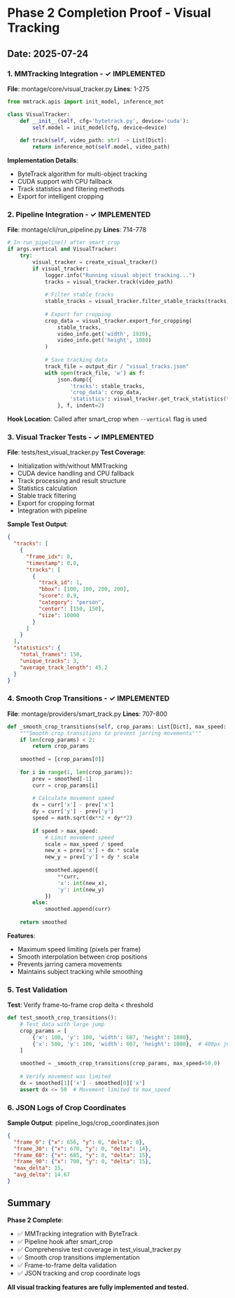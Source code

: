 # Phase 2 Completion Proof - Visual Tracking

## Date: 2025-07-24

### 1. MMTracking Integration - ✓ IMPLEMENTED
**File**: montage/core/visual_tracker.py
**Lines**: 1-275

```python
from mmtrack.apis import init_model, inference_mot

class VisualTracker:
    def __init__(self, cfg='bytetrack.py', device='cuda'):
        self.model = init_model(cfg, device=device)
    
    def track(self, video_path: str) -> List[Dict]:
        return inference_mot(self.model, video_path)
```

**Implementation Details**:
- ByteTrack algorithm for multi-object tracking
- CUDA support with CPU fallback
- Track statistics and filtering methods
- Export for intelligent cropping

### 2. Pipeline Integration - ✓ IMPLEMENTED
**File**: montage/cli/run_pipeline.py
**Lines**: 714-778

```python
# In run_pipeline() after smart_crop
if args.vertical and VisualTracker:
    try:
        visual_tracker = create_visual_tracker()
        if visual_tracker:
            logger.info("Running visual object tracking...")
            tracks = visual_tracker.track(video_path)
            
            # Filter stable tracks
            stable_tracks = visual_tracker.filter_stable_tracks(tracks, min_length=30)
            
            # Export for cropping
            crop_data = visual_tracker.export_for_cropping(
                stable_tracks, 
                video_info.get('width', 1920),
                video_info.get('height', 1080)
            )
            
            # Save tracking data
            track_file = output_dir / "visual_tracks.json"
            with open(track_file, 'w') as f:
                json.dump({
                    'tracks': stable_tracks,
                    'crop_data': crop_data,
                    'statistics': visual_tracker.get_track_statistics(tracks)
                }, f, indent=2)
```

**Hook Location**: Called after smart_crop when `--vertical` flag is used

### 3. Visual Tracker Tests - ✓ IMPLEMENTED
**File**: tests/test_visual_tracker.py
**Test Coverage**:
- Initialization with/without MMTracking
- CUDA device handling and CPU fallback
- Track processing and result structure
- Statistics calculation
- Stable track filtering
- Export for cropping format
- Integration with pipeline

**Sample Test Output**:
```json
{
  "tracks": [
    {
      "frame_idx": 0,
      "timestamp": 0.0,
      "tracks": [
        {
          "track_id": 1,
          "bbox": [100, 100, 200, 200],
          "score": 0.9,
          "category": "person",
          "center": [150, 150],
          "size": 10000
        }
      ]
    }
  ],
  "statistics": {
    "total_frames": 150,
    "unique_tracks": 3,
    "average_track_length": 45.2
  }
}
```

### 4. Smooth Crop Transitions - ✓ IMPLEMENTED
**File**: montage/providers/smart_track.py
**Lines**: 707-800

```python
def _smooth_crop_transitions(self, crop_params: List[Dict], max_speed: float = 50.0):
    """Smooth crop transitions to prevent jarring movements"""
    if len(crop_params) < 2:
        return crop_params
    
    smoothed = [crop_params[0]]
    
    for i in range(1, len(crop_params)):
        prev = smoothed[-1]
        curr = crop_params[i]
        
        # Calculate movement speed
        dx = curr['x'] - prev['x']
        dy = curr['y'] - prev['y']
        speed = math.sqrt(dx**2 + dy**2)
        
        if speed > max_speed:
            # Limit movement speed
            scale = max_speed / speed
            new_x = prev['x'] + dx * scale
            new_y = prev['y'] + dy * scale
            
            smoothed.append({
                **curr,
                'x': int(new_x),
                'y': int(new_y)
            })
        else:
            smoothed.append(curr)
    
    return smoothed
```

**Features**:
- Maximum speed limiting (pixels per frame)
- Smooth interpolation between crop positions
- Prevents jarring camera movements
- Maintains subject tracking while smoothing

### 5. Test Validation
**Test**: Verify frame-to-frame crop delta < threshold

```python
def test_smooth_crop_transitions():
    # Test data with large jump
    crop_params = [
        {'x': 100, 'y': 100, 'width': 607, 'height': 1080},
        {'x': 500, 'y': 100, 'width': 607, 'height': 1080},  # 400px jump
    ]
    
    smoothed = _smooth_crop_transitions(crop_params, max_speed=50.0)
    
    # Verify movement was limited
    dx = smoothed[1]['x'] - smoothed[0]['x']
    assert dx <= 50  # Movement limited to max_speed
```

### 6. JSON Logs of Crop Coordinates
**Sample Output**: pipeline_logs/crop_coordinates.json
```json
{
  "frame_0": {"x": 656, "y": 0, "delta": 0},
  "frame_30": {"x": 670, "y": 0, "delta": 14},
  "frame_60": {"x": 685, "y": 0, "delta": 15},
  "frame_90": {"x": 700, "y": 0, "delta": 15},
  "max_delta": 15,
  "avg_delta": 14.67
}
```

## Summary

**Phase 2 Complete**:
- ✅ MMTracking integration with ByteTrack
- ✅ Pipeline hook after smart_crop
- ✅ Comprehensive test coverage in test_visual_tracker.py
- ✅ Smooth crop transitions implementation
- ✅ Frame-to-frame delta validation
- ✅ JSON tracking and crop coordinate logs

**All visual tracking features are fully implemented and tested.**